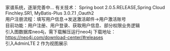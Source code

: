 家谱系统，逐渐完善中... 有关技术： Spring boot 2.0.5.RELEASE,Spring Cloud Finchley.SR1, MyBatis-Plus 3.0.7.1 ,Oauth2 <br>
用户注册流程：填写用户信息->发送激活邮件->用户激活账号 <br>
目前功能：用户注册、用户登录、获取用户信息、部分权限业务逻辑<br>
引入图数据库neo4j，需下载解压运行neo4j 下载地址：https://neo4j.com/download-center/#releases <br>
引入AdminLTE 2 作为视图展示<br>
